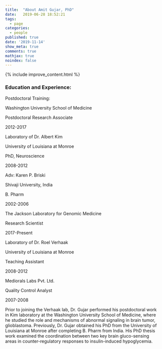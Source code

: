 ```yaml
---
title:  "About Amit Gujar, PhD"
date:   2019-06-28 18:52:21
tags:
  - page
categories:
  - people
published: true
date: '2019-11-14'
show_meta: true
comments: true
mathjax: true
noindex: false
---
```


{% include improve_content.html %}

### Education and Experience:

Postdoctoral Training:

Washington University School of Medicine

Postdoctoral Research Associate

2012-2017

Laboratory of Dr. Albert Kim

University of Louisiana at Monroe

PhD, Neuroscience

2008-2012

Adv: Karen P. Briski

Shivaji University, India

B. Pharm

2002-2006

The Jackson Laboratory for Genomic Medicine

Research Scientist

2017-Present

Laboratory of Dr. Roel Verhaak

University of Louisiana at Monroe

Teaching Assistant

2008-2012

Mediorals Labs Pvt. Ltd.

Quality Control Analyst

2007-2008

Prior to joining the Verhaak lab, Dr. Gujar performed his postdoctoral work in Kim laboratory at the Washington University School of Medicine, where he studied the role and mechanisms of abnormal signaling in brain tumor, glioblastoma. Previously, Dr. Gujar obtained his PhD from the University of Louisiana at Monroe after completing B. Pharm from India. His PhD thesis work examined the coordination between two key brain gluco-sensing areas in counter-regulatory responses to insulin-induced hypoglycemia.
